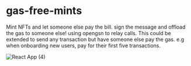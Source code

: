 # gas-free-mints
Mint NFTs and let someone else pay the bill. sign the message and offload the gas to someone else! using opengsn to relay calls. This could be extended to send any transaction but have someone else pay the gas. e.g when onboarding new users, pay for their first five transactions. 

![React App (4)](https://user-images.githubusercontent.com/98053458/158665524-5e931bda-4e9b-4ede-b28e-9c53a2e09f8d.png)
